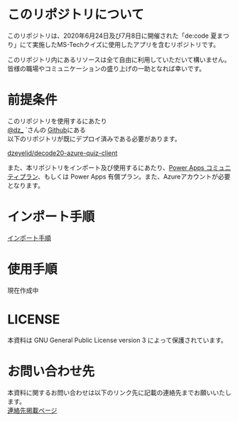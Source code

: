 # このリポジトリについて

このリポジトリは、2020年6月24日及び7月8日に開催された「de:code 夏まつり」にて実施したMS-Techクイズに使用したアプリを含むリポジトリです。

このリポジトリ内にあるリソースは全て自由に利用していただいて構いません。</br>
皆様の職場やコミュニケーションの盛り上げの一助となれば幸いです。

# 前提条件

このリポジトリを使用するにあたり</br>
[@dz_](https://twitter.com/dz_) `さんの [Github](https://github.com/dzeyelid)にある</br>
以下のリポジトリが既にデプロイ済みである必要があります。

[dzeyelid/decode20-azure-quiz-client](https://github.com/dzeyelid/decode20-azure-quiz-client)

また、本リポジトリをインポート及び使用するにあたり、[Power Apps コミュニティプラン](https://powerapps.microsoft.com/ja-jp/communityplan/)、もしくは Power Apps 有償プラン。また、Azureアカウントが必要となります。

# インポート手順

[インポート手順](./Import.md)

# 使用手順

現在作成中

# LICENSE

本資料は GNU General Public License version 3 によって保護されています。<br>

# お問い合わせ先

本資料に関するお問い合わせは以下のリンク先に記載の連絡先までお願いいたします。<br>
[連絡先掲載ページ](http://bit.ly/Sentreseau_CTO_Info)








